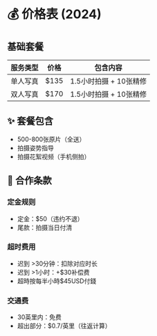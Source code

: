 # 💰 价格表 (2024)

## 基础套餐
| 服务类型   | 价格  | 包含内容            |
|------------|-------|-----------------|
| 单人写真   | $135  | 1.5小时拍摄 + 10张精修 |
| 双人写真   | $170  | 1.5小时拍摄 + 10张精修 |

## ✨ 套餐包含
- 500-800张原片（全送）  
- 拍摄姿势指导  
- 拍摄花絮视频（手机侧拍）  

## 📝 合作条款
### 定金规则
- 定金：$50（违约不退）  
- 尾款：拍摄当日付清  

### 超时费用
- 迟到 >30分钟：扣除对应时长  
- 迟到 >1小时：+$30补偿费  
- 超時按每半小時$45USD付錢

### 交通费
- 30英里内：免费  
- 超出部分：$0.7/英里（往返计算）  
